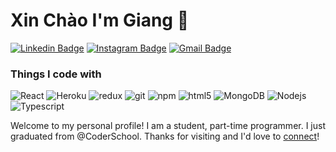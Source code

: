 # Xin Chào I'm Giang 👋

[![Linkedin Badge](https://img.shields.io/badge/-NguyenTruongGiang-blue?style=flat&logo=Linkedin&logoColor=white&link=https://www.linkedin.com/in/giang-coder/)](https://www.linkedin.com/in/giang-coder/)
[![Instagram Badge](https://img.shields.io/badge/-giang_nguyen.99-purple?style=flat&logo=instagram&logoColor=white&link=https://www.instagram.com/giang_nguyen.99/)](https://www.instagram.com/giang_nguyen.99/)
[![Gmail Badge](https://img.shields.io/badge/-nguyentruonggiang99hb-c14438?style=flat&logo=Gmail&logoColor=white&link=mailto:nguyentruonggiang99hb@gmail.com)](mailto:nguyentruonggiang99hb@gmail.com)

<h3>Things I code with</h3>
<p>
  <img alt="React" src="https://img.shields.io/badge/-React-45b8d8?style=flat-square&logo=react&logoColor=white" />
  <img alt="Heroku" src="https://img.shields.io/badge/-Heroku-430098?style=flat-square&logo=heroku&logoColor=white" />
  <img alt="redux" src="https://img.shields.io/badge/-Redux-764ABC?style=flat-square&logo=redux&logoColor=white" />
  <img alt="git" src="https://img.shields.io/badge/-Git-F05032?style=flat-square&logo=git&logoColor=white" />
  <img alt="npm" src="https://img.shields.io/badge/-NPM-CB3837?style=flat-square&logo=npm&logoColor=white" />
  <img alt="html5" src="https://img.shields.io/badge/-HTML5-E34F26?style=flat-square&logo=html5&logoColor=white" />
  <img alt="MongoDB" src="https://img.shields.io/badge/-MongoDB-13aa52?style=flat-square&logo=mongodb&logoColor=white" />
  <img alt="Nodejs" src="https://img.shields.io/badge/-Nodejs-43853d?style=flat-square&logo=Node.js&logoColor=white" />
    <img alt="Typescript" src="https://img.shields.io/badge/-TypeScript-43853d?style=flat-square&logo=typescript&logoColor=white" />
</p>

Welcome to my personal profile! I am a student, part-time programmer. I just graduated from @CoderSchool. Thanks for visiting and I'd love to [connect](https://www.linkedin.com/in/giang-coder/)!
